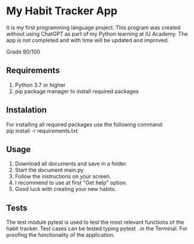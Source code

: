 # My Habit Tracker App 

It is my first programming language project. This program was created without using ChatGPT as part of my Python learning at IU Academy.
The app is not completed and with time will be updated and improved.

Grade 90/100

## Requirements

1. Python 3.7 or higher
2. pip package manager to install required packages

## Instalation

For installing all required packages use the following command: \
pip install -r requirements.txt


## Usage

1. Download all documents and save in a folder.
2. Start the document main.py
3. Follow the instructions on your screen.
4. I recommend to use at first "Get help" option.
5. Good luck with creating your new habits.



## Tests

The test module pytest is used to test the most relevant functions of the habit tracker.
Test cases can be tested typing pytest . in the Terminal. For proofing the functionality of the application.

